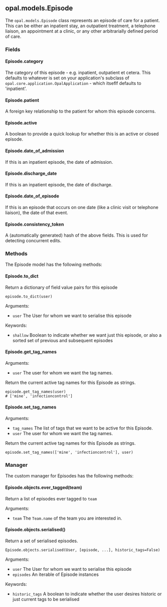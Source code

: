 ## opal.models.Episode

The `opal.models.Episode` class represents an episode of care for a patient. This can be either 
an inpatient stay, an outpatient treatment, a telephone liaison, an appointment at a clinic, 
or any other arbitrarially defined period of care.

### Fields

#### Episode.category

The category of this episode - e.g. inpatient, outpatient et cetera.
This defaults to whatever is set on your application's subclass of 
`opal.core.application.OpalApplication` - which itseflf defaults to 'inpatient'.

#### Episode.patient

A foreign key relationship to the patient for whom this episode concerns.

#### Episode.active

A boolean to provide a quick lookup for whether this is an active or closed episode.

#### Episode.date_of_admission

If this is an inpatient episode, the date of admission.

#### Episode.discharge_date

If this is an inpatient episode, the date of discharge.

#### Episode.date_of_episode

If this is an episode that occurs on one date (like a clinic visit or telephone liaison), the 
date of that event.

#### Episode.consistency_token 

A (automatically generated) hash of the above fields. This is used for detecting concurrent edits.

### Methods

The Episode model has the following methods: 

#### Episode.to_dict

Return a dictionary of field value pairs for this episode

    episode.to_dict(user)

Arguments: 

* `user` The User for whom we want to serialise this episode

Keywords: 

* `shallow` Boolean to indicate whether we want just this episode, or also a sorted set of 
previous and subsequent episodes

#### Episode.get_tag_names


Arguments:

* `user` The user for whom we want the tag names.

Return the current active tag names for this Episode as strings.

    episode.get_tag_names(user)
    # ['mine', 'infectioncontrol']


#### Episode.set_tag_names


Arguments:

* `tag_names` The list of tags that we want to be active for this Episode.
* `user` The user for whom we want the tag names.

Return the current active tag names for this Episode as strings.

    episode.set_tag_names(['mine', 'infectioncontrol'], user)
    


### Manager

The custom manager for Episodes has the following methods:

#### Episode.objects.ever_tagged(team)

Return a list of episodes ever tagged to `team`

Arguments:

* `team` The `Team.name` of the team you are interested in.

#### Episode.objects.serialised()

Return a set of serialised episodes.

    Episode.objects.serialised(User, [episode, ...], historic_tags=False)

Arguments:

* `user` The User for whom we want to serialise this episode
* `episodes` An iterable of Episode instances

Keywords: 

* `historic_tags` A boolean to indicate whether the user desires historic or just current tags to 
be serialised
